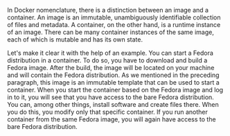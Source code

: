 In Docker nomenclature, there is a distinction between an image and a
container. An image is an immutable, unambiguously identifiable
collection of files and metadata. A container, on the other hand, is a
runtime instance of an image. There can be many container instances of
the same image, each of which is mutable and has its own state.

Let's make it clear it with the help of an example. You can start a
Fedora distribution in a container. To do so, you have to download and
build a Fedora image. After the build, the image will be located on your
machine and will contain the Fedora distribution. As we mentioned in the
preceding paragraph, this image is an immutable template that can be
used to start a container. When you start the container based on the
Fedora image and log in to it, you will see that you have access to the
bare Fedora distribution. You can, among other things, install software
and create files there. When you do this, you modify only that specific
container. If you run another container from the same Fedora image, you
will again have access to the bare Fedora distribution.